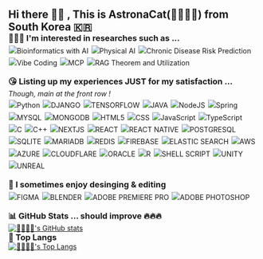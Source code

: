 <h2 style="margin: 0;">Hi there 🤚🏻 , This is AstronaCat(👩🏻‍🚀🐱) from South Korea 🇰🇷</h2>

<h3 style="margin: 0;">👩🏻‍🎓 I'm interested in researches such as ... </h3>
<p style="line-height: 1.6; margin-top: 4px;">
<img src="https://img.shields.io/badge/Bioinformatics%20with-AI-yellow" alt="Bioinformatics with AI" style="margin:1px;">
<img src="https://img.shields.io/badge/Physical%20AI-blue" alt="Physical AI" style="margin:1px;">
<img src="https://img.shields.io/badge/Chronic%20Disease-Risk%20Prediction-red" alt="Chronic Disease Risk Prediction" style="margin:1px;"><br>
<img src="https://img.shields.io/badge/Vibe-Coding-orange" alt="Vibe Coding" style="margin:1px;">
<img src="https://img.shields.io/badge/MCP-brown" alt="MCP" style="margin:1px;">
<img src="https://img.shields.io/badge/RAG-Theorem%20and%20Building-purple" alt="RAG Theorem and Utilization" style="margin:1px;"><br>
</p>

<h3 style="margin: 0;">😘 Listing up my experiences JUST for my satisfaction ...</h3>
<p style="line-height: 1.6; margin-top: 4px;">
  <i>Though, main at the front row !</i><br>
  <img src="https://img.shields.io/badge/Python-3776AB?style=flat&logo=python&logoColor=white" alt="Python" style="margin:1px;">
  <img src="https://img.shields.io/badge/Django-092E20?style=flat&logo=django&logoColor=white" alt="DJANGO" style="margin:1px;">
  <img src="https://img.shields.io/badge/TensorFlow-FF6F00?style=flat&logo=tensorflow&logoColor=white" alt="TENSORFLOW" style="margin:1px;">
  <img src="https://img.shields.io/badge/Java-ED8B00?style=flat&logo=openjdk&logoColor=white" alt="JAVA" style="margin:1px;">
  <img src="https://img.shields.io/badge/Node.js-43853D?style=flat&logo=node.js&logoColor=white" alt="NodeJS" style="margin:1px;">
  <img src="https://img.shields.io/badge/Spring-6DB33F?style=flat&logo=spring&logoColor=white" alt="Spring" style="margin:1px;">
  <img src="https://img.shields.io/badge/MySQL-00000F?style=flat&logo=mysql&logoColor=white" alt="MYSQL" style="margin:1px;">
  <img src="https://img.shields.io/badge/MongoDB-4EA94B?style=flat&logo=mongodb&logoColor=white" alt="MONGODB" style="margin:1px;">
  <img src="https://img.shields.io/badge/HTML5-E34F26?style=flat&logo=html5&logoColor=white" alt="HTML5" style="margin:1px;">
  <img src="https://img.shields.io/badge/CSS-239120?&style=flat&logo=css3&logoColor=white" alt="CSS" style="margin:1px;">
  <img src="https://img.shields.io/badge/JavaScript-F7DF1E?style=flat&logo=JavaScript&logoColor=white" alt="JavaScript" style="margin:1px;">
  <img src="https://img.shields.io/badge/TypeScript-007ACC?style=flat&logo=typescript&logoColor=white" alt="TypeScript" style="margin:1px;"><br>
  <img src="https://img.shields.io/badge/C-00599C?style=flat&logo=c&logoColor=white" alt="C" style="margin:1px;">
  <img src="https://img.shields.io/badge/C%2B%2B-00599C?style=flat&logo=c%2B%2B&logoColor=white" alt="C++" style="margin:1px;">
  <img src="https://img.shields.io/badge/Next.js-000?logo=nextdotjs&logoColor=fff&style=flat" alt="NEXTJS" style="margin:1px;">
  <img src="https://img.shields.io/badge/React-20232A?style=flat&logo=react&logoColor=61DAFB" alt="REACT" style="margin:1px;">
  <img src="https://img.shields.io/badge/React_Native-20232A?style=flat&logo=react&logoColor=61DAFB" alt="REACT NATIVE" style="margin:1px;">
  <img src="https://img.shields.io/badge/PostgreSQL-316192?style=flat&logo=postgresql&logoColor=white" alt="POSTGRESQL" style="margin:1px;">
  <img src="https://img.shields.io/badge/SQLite-07405E?style=flat&logo=sqlite&logoColor=white" alt="SQLITE" style="margin:1px;">
  <img src="https://img.shields.io/badge/MariaDB-003545?style=flat&logo=mariadb&logoColor=white" alt="MARIADB" style="margin:1px;">
  <img src="https://img.shields.io/badge/redis-%23DD0031.svg?&style=flat&logo=redis&logoColor=white" alt="REDIS" style="margin:1px;">
  <img src="https://img.shields.io/badge/Firebase-039BE5?style=flat&logo=Firebase&logoColor=white" alt="FIREBASE" style="margin:1px;">
  <img src="https://img.shields.io/badge/Elastic_Search-005571?style=flat&logo=elasticsearch&logoColor=white" alt="ELASTIC SEARCH" style="margin:1px;">
  <img src="https://img.shields.io/badge/Amazon_AWS-FF9900?style=flat&logo=amazonaws&logoColor=white" alt="AWS" style="margin:1px;"><br>
  <img src="https://img.shields.io/badge/Microsoft_Azure-0089D6?style=flat&logo=microsoft-azure&logoColor=white" alt="AZURE" style="margin:1px;">
  <img src="https://img.shields.io/badge/Cloudflare-F38020?style=flat&logo=Cloudflare&logoColor=white" alt="CLOUDFLARE" style="margin:1px;">
  <img src="https://img.shields.io/badge/Oracle-F80000?style=flat&logo=oracle&logoColor=black" alt="ORACLE" style="margin:1px;">
  <img src="https://img.shields.io/badge/R-276DC3?style=flat&logo=r&logoColor=white" alt="R" style="margin:1px;">
  <img src="https://img.shields.io/badge/Shell_Script-121011?style=flat&logo=gnu-bash&logoColor=white" alt="SHELL SCRIPT" style="margin:1px;">
  <img src="https://img.shields.io/badge/Unity-100000?style=flat&logo=unity&logoColor=white" alt="UNITY" style="margin:1px;">
  <img src="https://img.shields.io/badge/unrealengine-%23313131.svg?style=flat&logo=unrealengine&logoColor=white" alt="UNREAL" style="margin:1px;">
</p>

<h3 style="margin: 0;">🤩 I sometimes enjoy desinging & editing</h3>
<p style="line-height: 1.6; margin-top: 4px;">
<img src="https://img.shields.io/badge/Figma-F24E1E?style=flat&logo=figma&logoColor=white" alt="FIGMA" style="margin:1px;">
<img src="https://img.shields.io/badge/blender-%23F5792A.svg?style=flat&logo=blender&logoColor=white" alt="BLENDER" style="margin:1px;">
<img src="https://img.shields.io/badge/Adobe%20Premiere%20Pro-9999FF?style=flat&logo=Adobe%20Premiere%20Pro&logoColor=white" alt="ADOBE PREMIERE PRO" style="margin:1px;">
<img src="https://img.shields.io/badge/Adobe%20Photoshop-31A8FF?style=flat&logo=Adobe%20Photoshop&logoColor=black" alt="ADOBE PHOTOSHOP" style="margin:1px;">
</p>

<h3 style="margin: 0;">📊 GitHub Stats ... should improve 🔥🔥🔥</h3>
<a href="https://github.com/AstronaCat/github-readme-stats">
  <img src="https://github-readme-stats.vercel.app/api?username=AstronaCat&contribs&count_private=true&show_icons=true&&theme=cobalt" alt="👩🏻‍🚀🐱's GitHub stats">
</a>
<h3 style="margin: 0;">👑 Top Langs</h3>
<a href="https://github.com/AstronaCat/github-readme-stats">
  <img src="https://github-readme-stats.vercel.app/api/top-langs/?username=AstronaCat&layout=compact" alt="👩🏻‍🚀🐱's Top Langs">
</a>
